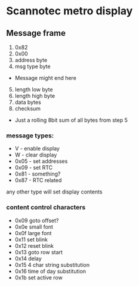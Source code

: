 # Scannotec metro display


## Message frame

1. 0x82
2. 0x00
3. address byte
4. msg type byte
  * Message might end here
5. length low byte
6. length high byte
7. data bytes
8. checksum
  * Just a rolling 8bit sum of all bytes from step 5


### message types:
* V - enable display
* W - clear display
* 0x05 - set addresses
* 0x09 - set RTC
* 0x81 - something?
* 0x87 - RTC related

any other type will set display contents

### content control characters

* 0x09 goto offset?
* 0x0e small font
* 0x0f large font
* 0x11 set blink
* 0x12 reset blink
* 0x13 goto row start
* 0x14 delay
* 0x15 4 char string substitution
* 0x16 time of day substitution
* 0x1b <byte> set active row